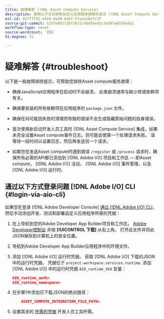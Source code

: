 ```yaml
---
title: 疑难解答 [!DNL Asset Compute Service]
description: 使用以下方式排除自定义应用程序故障并调试 [!DNL Asset Compute Service].
exl-id: 017fff91-e5e9-4a30-babf-5faa1ebefc2f
source-git-commit: 5257e091730f3672c46dfbe45c3e697a6555e6b1
workflow-type: tm+mt
source-wordcount: '291'
ht-degree: 1%

---
```


# 疑难解答 {#troubleshoot}

以下是一般故障排除提示，可帮助您排除Asset compute服务故障：

* 确保JavaScript应用程序在启动时不会崩溃。 此类崩溃通常与缺少库或依赖项有关。
* 确保要安装的所有依赖项在应用程序的 `package.json` 文件。
* 确保任何可能因失败时清理而导致的错误不会生成隐藏原始问题的自身错误。

* 首次使用新启动开发人员工具时 [!DNL Asset Compute Service] 集成，如果未完全设置Asset compute事件日志，则可能会使第一个处理请求失败。 请等待一段时间以设置日志，然后再发送另一个请求。
* 如果您在发送Asset compute时遇到错误 `/register` 或 `/process` 请求时，确保所有必需的API都已添加到 [!DNL Adobe I/O] 项目和工作区 — 即Asset compute， [!DNL Adobe I/O] 活动， [!DNL Adobe I/O] 事件管理，以及 [!DNL Adobe I/O] 运行时。

## 通过以下方式登录问题 [!DNL Adobe I/O] CLI {#login-via-aio-cli}

如果您在登录 [!DNL Adobe Developer Console] [通过 [!DNL Adobe I/O] CLI](https://developer.adobe.com/app-builder/docs/getting_started/first_app/#3-signing-in-from-cli)，然后手动添加开发、测试和部署自定义应用程序所需的凭据：

1. 在上导航到您的Adobe Developer App Builder项目和工作区。 [Adobe Developer控制台](https://console.adobe.io/) 并按 **[!UICONTROL 下载]** 从右上角。 打开此文件并将此JSON保存到计算机上的安全位置。

1. 导航到Adobe Developer App Builder应用程序中的环境文件。

1. 添加 [!DNL Adobe I/O] 运行时凭据。 获取 [!DNL Adobe I/O] 下载的JSON中的运行时凭据。 凭据位于 `project.workspace.services.runtime`. 添加 [!DNL Adobe I/O] 中的运行时凭据 `AIO_runtime_XXX` 变量：

   ```json
   AIO_runtime_auth=
   AIO_runtime_namespace=
   ```

1. 在步骤1中添加已下载JSON的绝对路径：

   ```json
       ASSET_COMPUTE_INTEGRATION_FILE_PATH=
   ```

1. 设置其余的 [所需的凭据](develop-custom-application.md) 开发人员工具所需。

<!-- TBD for later:
Add any best practices for developers in this section:
* Any items to take care of when creating projects.
* Any naming conventions, reserved keywords, etc.?
* Any terms that can become a source of confusion later based on our OOTB naming.

* If required, add limitations for custom applications and spin those off as best practices.
* Do NOT borrow any content from https://git.corp.adobe.com/nui/nui/blob/master/doc/worker_api.md. It is outdated and irrelevant for 3rd party custom applications.
-->
